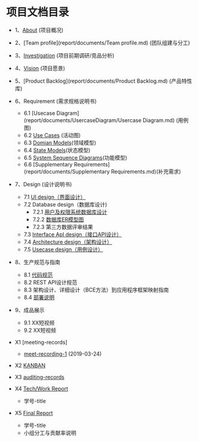 
项目文档目录
===
* 1、[About](report/documents/About.md)  (项目概况)
* 2、[Team profile](report/documents/Team profile.md) (团队组建与分工)
* 3、[Investigation](report/documents/Investigation.md) (项目前期调研/竞品分析)
* 4、[Vision](report/documents/Vision.md) (项目愿景)
* 5、[Product Backlog](report/documents/Product Backlog.md) (产品特性库)
* 6、Requirement (需求规格说明书)
  * 6.1  [Usecase Diagram](report/documents/UsercaseDiagram/Usercase Diagram.md) (用例图)
  * 6.2  [Use Cases](report/documents/UseCases/UseCase.md) (活动图)
  * 6.3  [Domian Models](report/documents/Domain_Model/Domain_Model.md)(领域模型)
  * 6.4  [State Models](report/documents/State_Models/State_Models.md)(状态模型)
  * 6.5 [System Sequence Diagrams](report/documents/System_Sequence_Diagram/System_Sequence_Diagram.md)(功能模型)
  * 6.6 [Supplementary Requirements](report/documents/Supplementary Requirements.md)(补充需求)
 
* 7、Design (设计说明书)
  * 7.1 [UI design（界面设计）](report/documents/7.1.md)
  * 7.2 Database design（数据库设计)
    * 7.2.1 [用户及权限系统数据库设计](report/documents/7.2.1.md)
    * 7.2.2 [数据库ER模型图](report/documents/7.2.2.md) 
    * 7.2.3 第三方数据评审结果
  * 7.3 [Interface ApI design（接口API设计）](report/documents/index.html)
  * 7.4 [Architecture design（架构设计）](report/documents/7.4.md)
  * 7.5 [Usecase design（用例设计）](report/documents/7.5.md)
 
* 8、生产规范与指南
  * 8.1 [代码规范](client_v1/代码规范.md)
  * 8.2 REST API设计规范
  * 8.3 架构设计、详细设计（BCE方法）到应用程序框架映射指南
  * 8.4 [部署说明](report/documents/8.4.md)
* 9、成品展示
  * 9.1 XX短视频
  * 9.2 XX短视频
* X1 [meeting-records]
  *  [meet-recording-1](report/meet-recording/meet-recording-1.md) (2019-03-24)
* X2 [KANBAN](https://github.com/orgs/uml163/projects)
* X3 [auditing-records](report/documents/auditing-records.md)
* X4 [Tech/Work Report](report/documents/Tech/WorkReport.md) 
  * 学号-title
* X5 [Final Report]()
  * 学号-title
  * 小组分工与贡献率说明

